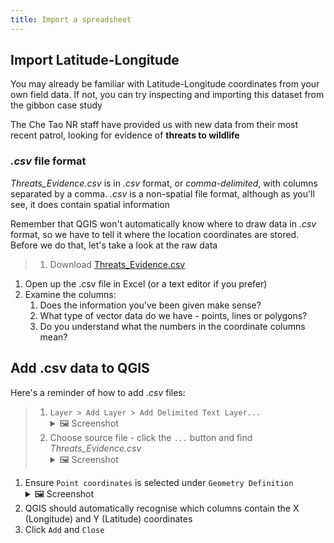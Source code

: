 ```yaml
---
title: Import a spreadsheet
---
```


## Import Latitude-Longitude

You may already be familiar with Latitude-Longitude coordinates from your own field data.  If not, you can try inspecting and importing this dataset from the gibbon case study 

The Che Tao NR staff have provided us with new data from their most recent patrol, looking for evidence of **threats to wildlife**

### *.csv* file format
*Threats_Evidence.csv* is in *.csv* format, or *comma-delimited*, with columns separated by a comma.  *.csv* is a non-spatial file format, although as you'll see, it does contain spatial information

Remember that QGIS won't automatically know where to draw data in *.csv* format, so we have to tell it where the location coordinates are stored.  Before we do that, let's take a look at the raw data

> 1. Download <a href="{{site.baseurl}}/src/datasets/Threats_Evidence.csv" download>Threats_Evidence.csv</a>
1. Open up the .csv file in Excel (or a text editor if you prefer)
2. Examine the columns:
   1. Does the information you've been given make sense?
   2. What type of vector data do we have - points, lines or polygons?
   3. Do you understand what the numbers in the coordinate columns mean?

## Add .csv data to QGIS

Here's a reminder of how to add *.csv* files:
> 1. `Layer > Add Layer > Add Delimited Text Layer...` <details> <summary markdown="span">:framed_picture: Screenshot</summary> :warning: Be aware that the csv file in these screenshots is different from yours! <center> <img src="{{site.baseurl}}/src/img/add-text-qgis-013.png" alt="QGIS screenshot: Add delimited text layer"> </center> </details>
> 1. Choose source file - click the `...` button and find *Threats_Evidence.csv* <details> <summary markdown="span">:framed_picture: Screenshot</summary> <center> <img src="{{site.baseurl}}/src/img/add-text-qgis-019.png" alt="QGIS screenshot: Choose text file"> </center> </details>
1. Ensure `Point coordinates` is selected under `Geometry Definition` <details> <summary markdown="span">:framed_picture: Screenshot</summary> <center> <img src="{{site.baseurl}}/src/img/add-text-qgis-033.png" alt="QGIS screenshot: Specify X and Y columns"> </center> </details>
2. QGIS should automatically recognise which columns contain the X (Longitude) and Y (Latitude) coordinates
3. Click `Add` and `Close`

<!-- <br>

<details> <summary markdown= "span" >:radio_button: :framed_picture: Click here for screenshots!</summary> 
<br>

:warning: Be aware that the csv file in these screenshots is different from yours!

- `Layer > Add Layer > Add Delimited Text Layer...`

<center><img src="{{site.baseurl}}/src/img/add-text-qgis-013.png" alt="QGIS screenshot: Add delimited text layer"></center>

- Choose source file - click the `...` button
<center><img src="{{site.baseurl}}/src/img/add-text-qgis-019.png" alt="QGIS screenshot: Choose text file"></center>

- Ensure `Point coordinates` is selected under `Geometry Definition`, and specify which columns contain the X and Y coordinates 
<center><img src="{{site.baseurl}}/src/img/add-text-qgis-033.png" alt="QGIS screenshot: Specify X and Y columns"></center>

- Click `Add` and `Close`

</details> -->


<!-- ### Add geometry to points

We're going to create a new column in GibbonSightings_Survey1.geojson to illustrate what the X (Longitude) and Y (Latitude) coordinates look like for these data

> Call them Lat-Long
> Then add in a different CRS later in the module -->